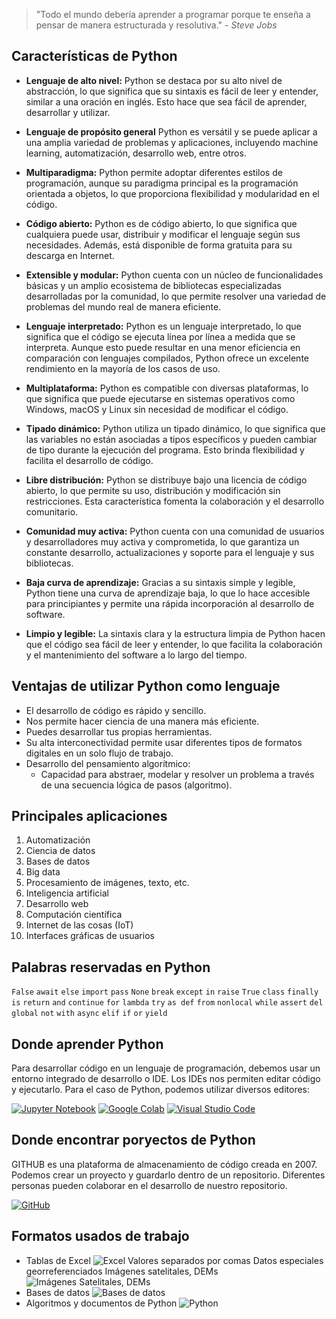 > "Todo el mundo debería aprender a programar porque te enseña a pensar de manera estructurada y resolutiva." *- Steve Jobs*

## Características de Python

- **Lenguaje de alto nivel:** Python se destaca por su alto nivel de abstracción, lo que significa que su sintaxis es fácil de leer y entender, similar a una oración en inglés. Esto hace que sea fácil de aprender, desarrollar y utilizar.

- **Lenguaje de propósito general** Python es versátil y se puede aplicar a una amplia variedad de problemas y aplicaciones, incluyendo machine learning, automatización, desarrollo web, entre otros.

- **Multiparadigma:** Python permite adoptar diferentes estilos de programación, aunque su paradigma principal es la programación orientada a objetos, lo que proporciona flexibilidad y modularidad en el código.

- **Código abierto:** Python es de código abierto, lo que significa que cualquiera puede usar, distribuir y modificar el lenguaje según sus necesidades. Además, está disponible de forma gratuita para su descarga en Internet.

- **Extensible y modular:** Python cuenta con un núcleo de funcionalidades básicas y un amplio ecosistema de bibliotecas especializadas desarrolladas por la comunidad, lo que permite resolver una variedad de problemas del mundo real de manera eficiente.

- **Lenguaje interpretado:** Python es un lenguaje interpretado, lo que significa que el código se ejecuta línea por línea a medida que se interpreta. Aunque esto puede resultar en una menor eficiencia en comparación con lenguajes compilados, Python ofrece un excelente rendimiento en la mayoría de los casos de uso.

- **Multiplataforma:** Python es compatible con diversas plataformas, lo que significa que puede ejecutarse en sistemas operativos como Windows, macOS y Linux sin necesidad de modificar el código.

- **Tipado dinámico:** Python utiliza un tipado dinámico, lo que significa que las variables no están asociadas a tipos específicos y pueden cambiar de tipo durante la ejecución del programa. Esto brinda flexibilidad y facilita el desarrollo de código.

- **Libre distribución:** Python se distribuye bajo una licencia de código abierto, lo que permite su uso, distribución y modificación sin restricciones. Esta característica fomenta la colaboración y el desarrollo comunitario.

- **Comunidad muy activa:** Python cuenta con una comunidad de usuarios y desarrolladores muy activa y comprometida, lo que garantiza un constante desarrollo, actualizaciones y soporte para el lenguaje y sus bibliotecas.

- **Baja curva de aprendizaje:** Gracias a su sintaxis simple y legible, Python tiene una curva de aprendizaje baja, lo que lo hace accesible para principiantes y permite una rápida incorporación al desarrollo de software.

- **Limpio y legible:** La sintaxis clara y la estructura limpia de Python hacen que el código sea fácil de leer y entender, lo que facilita la colaboración y el mantenimiento del software a lo largo del tiempo.


## Ventajas de utilizar Python como lenguaje
- El desarrollo de código es rápido y sencillo.
- Nos permite hacer ciencia de una manera más eficiente.
- Puedes desarrollar tus propias herramientas.
- Su alta interconectividad permite usar diferentes tipos de formatos digitales en un solo flujo de trabajo.
- Desarrollo del pensamiento algorítmico:
  - Capacidad para abstraer, modelar y resolver un problema a través de una secuencia lógica de pasos (algoritmo).

## Principales aplicaciones
1. Automatización
2. Ciencia de datos
3. Bases de datos
4. Big data
5. Procesamiento de imágenes, texto, etc.
6. Inteligencia artificial
7. Desarrollo web
8. Computación científica
9. Internet de las cosas (IoT)
10. Interfaces gráficas de usuarios

## Palabras reservadas en Python
```False``` ```await``` ```else``` ```import``` ```pass``` ```None``` ```break``` ```except``` ```in``` ```raise``` ```True``` ```class``` ```finally``` ```is``` ```return``` ```and``` ```continue``` ```for``` ```lambda``` ```try``` ```as def``` ```from``` ```nonlocal``` ```while``` ```assert``` ```del``` ```global``` ```not``` ```with``` ```async``` ```elif``` ```if``` ```or``` ```yield```

## Donde aprender Python
Para desarrollar código en un lenguaje de programación, debemos usar un entorno integrado de desarrollo o IDE. Los IDEs nos permiten editar código y ejecutarlo. Para el caso de Python, podemos utilizar diversos editores:

[![Jupyter Notebook](https://img.shields.io/badge/Jupyter%20Notebook-F37626?style=for-the-badge&logo=jupyter&logoColor=white)](https://jupyter.org/)
[![Google Colab](https://img.shields.io/badge/Google%20Colab-F9AB00?style=for-the-badge&logo=google-colab&logoColor=white)](https://colab.research.google.com/)
[![Visual Studio Code](https://img.shields.io/badge/Visual%20Studio%20Code-007ACC?style=for-the-badge&logo=visual-studio-code&logoColor=white)](https://code.visualstudio.com/)

## Donde encontrar poryectos de Python
GITHUB es una plataforma de almacenamiento de código creada en 2007. Podemos crear un proyecto y guardarlo dentro de un repositorio. Diferentes personas pueden colaborar en el desarrollo de nuestro repositorio.

[![GitHub](https://img.shields.io/badge/GitHub-181717?style=for-the-badge&logo=github&logoColor=white)](https://github.com/)

## Formatos usados de trabajo
- Tablas de Excel ![Excel](https://img.shields.io/badge/Excel-217346?style=for-the-badge&logo=microsoft-excel&logoColor=white)
Valores separados por comas
Datos especiales georreferenciados
Imágenes satelitales, DEMs ![Imágenes Satelitales, DEMs](https://img.shields.io/badge/Imágenes%20Satelitales%2C%20DEMs-000000?style=for-the-badge&logo=satellite&logoColor=white)
- Bases de datos ![Bases de datos](https://img.shields.io/badge/Bases%20de%20datos-black?style=for-the-badge&logo=data:image/png;base64,iVBORw0KGgoAAAANSUhEUgAAACAAAAAgCAYAAABzenr0AAAABHNCSVQICAgIfAhkiAAAAJhJREFUWIXtltEOgjAQBB8YMbMOWAiqIGRVAIcSCBKjYLJg3f8JptGbpXr21oBXfuwT2F5FmjjcWvvL4AuPZSAJQXE0HabgFRoU0xppIeFb5zUxVUtNQ3GbPCLFro1l6AOGycihprgkOKoVH1s/FGdR2wtiuhOIvB8BYQsgx6GRLzHnwPIx/0pymaiVHJRKKizI4cPIcPjEs3wcbLkhkEioei4bkgFccxIe/Qb8zAGxK5NIPNzYAAAAAElFTkSuQmCC)
- Algoritmos y documentos de Python ![Python](https://img.shields.io/badge/Python-black?style=for-the-badge&logo=data:image/png;base64,iVBORw0KGgoAAAANSUhEUgAAACAAAAAgCAYAAABzenr0AAAABHNCSVQICAgIfAhkiAAAAOJJREFUWIXtlDEOwzAQBXFdCEsBQtkLECKhEyBbUgLwKMygjsOBjhgXLuO3YlJh0XHfJzIDuR4ZCzIgUv7AnkEhHyUkW7SEaWpzJ3B0fW9lgGSVb1y3nJgV9LqtSAKcFcHd4EXRphUzOAF9F3LiqUezGAM87RZqPzuxSR5BILDDZUWz1gBTM/rqzN5GbX4iDMCUeS0bF8FVVNOrFaf7Q3nqjPd3Loj6lLY9rF2idrE2mOug5N1R1DTePZYimrP1LmqVbVw9sGfxNpLX6BC0Aj6UCnZkmeVUAAAAASUVORK5CYII=)

